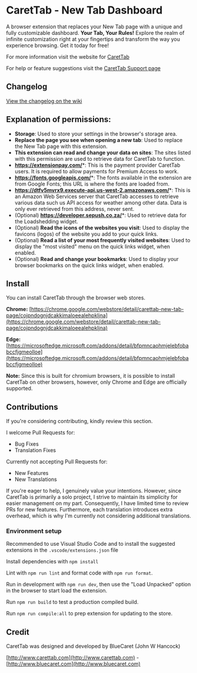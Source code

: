 # CaretTab - New Tab Dashboard

A browser extension that replaces your New Tab page with a unique and fully customizable dashboard. **Your Tab, Your Rules!** Explore the realm of infinite customization right at your fingertips and transform the way you experience browsing. Get it today for free!

For more information visit the website for [CaretTab](http://www.carettab.com)

For help or feature suggestions visit the [CaretTab Support page](https://carettab.com/help)

## Changelog

[View the changelog on the wiki](https://github.com/bluecaret/carettab/wiki/Changelog)

## Explanation of permissions:

- **Storage**: Used to store your settings in the browser's storage area.
- **Replace the page you see when opening a new tab**: Used to replace the New Tab page with this extension.
- **This extension can read and change your data on sites**: The sites listed with this permission are used to retrieve data for CaretTab to function.
- **https://extensionpay.com/***: This is the payment provider CaretTab users. It is required to allow payments for Premium Access to work.
- **https://fonts.googleapis.com/***: The fonts available in the extension are from Google Fonts; this URL is where the fonts are loaded from.
- **https://dtfv5mvrx9.execute-api.us-west-2.amazonaws.com/***: This is an Amazon Web Services server that CaretTab accesses to retrieve various data such us API access for weather among other data. Data is only ever retrieved from this address, never sent.
- (Optional) **https://developer.sepush.co.za/***: Used to retrieve data for the Loadshedding widget.
- (Optional) **Read the icons of the websites you visit**: Used to display the favicons (logos) of the website you add to your quick links.
- (Optional) **Read a list of your most frequently visited websites**: Used to display the "most visited" menu on the quick links widget, when enabled.
- (Optional) **Read and change your bookmarks**: Used to display your browser bookmarks on the quick links widget, when enabled.

## Install

You can install CaretTab through the browser web stores.

**Chrome:**
[https://chrome.google.com/webstore/detail/carettab-new-tab-page/cojpndognjdcakkimaloeealehpkljna](https://chrome.google.com/webstore/detail/carettab-new-tab-page/cojpndognjdcakkimaloeealehpkljna)

**Edge:**
[https://microsoftedge.microsoft.com/addons/detail/bfpmncaohmjelebfobabccfjgmeolloe](https://microsoftedge.microsoft.com/addons/detail/bfpmncaohmjelebfobabccfjgmeolloe)

**Note:** Since this is built for chromium browsers, it is possible to install CaretTab on other browsers, however, only Chrome and Edge are officially supported.

## Contributions

If you're considering contributing, kindly review this section.

I welcome Pull Requests for:

- Bug Fixes
- Translation Fixes

Currently not accepting Pull Requests for:

- New Features
- New Translations

If you're eager to help, I genuinely value your intentions. However, since CaretTab is primarily a solo project, I strive to maintain its simplicity for easier management on my part. Consequently, I have limited time to review PRs for new features. Furthermore, each translation introduces extra overhead, which is why I'm currently not considering additional translations.

### Environment setup

Recommended to use Visual Studio Code and to install the suggested extensions in the `.vscode/extensions.json` file

Install dependencies with `npm install`

Lint with `npm run lint` and format code with `npm run format`.

Run in development with `npm run dev`, then use the "Load Unpacked" option in the browser to start load the extension.

Run `npm run build` to test a production compiled build.

Run `npm run compile:all` to prep extension for updating to the store.

## Credit

CaretTab was designed and developed by BlueCaret (John W Hancock)

[http://www.carettab.com](http://www.carettab.com) - [http://www.bluecaret.com](http://www.bluecaret.com)
